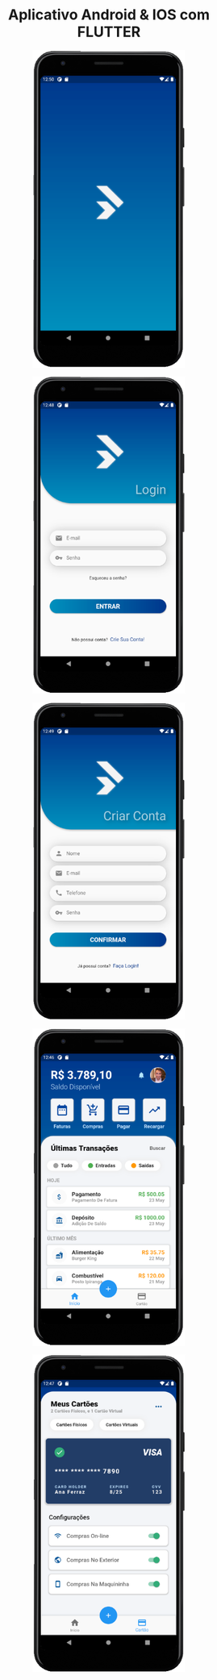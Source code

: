 <h1 align="center">Aplicativo Android & IOS com FLUTTER</h1>
<p align="center">
  <a href="https://youtu.be/iKvAIczKEUk" target=_blank>
    <img src="assets/prints/1.png" alt="Logo" height=630>
  </a>
</p>
<p align="center">
  <a href="https://youtu.be/iKvAIczKEUk" target=_blank>
    <img src="assets/prints/2.png" alt="Logo" height=630>
  </a>
</p>
<p align="center">
  <a href="https://youtu.be/iKvAIczKEUk" target=_blank>
    <img src="assets/prints/3.png" alt="Logo" height=630>
  </a>
</p>
<p align="center">
  <a href="https://youtu.be/iKvAIczKEUk" target=_blank>
    <img src="assets/prints/4.png" alt="Logo" height=630>
  </a>
</p>
<p align="center">
  <a href="https://youtu.be/iKvAIczKEUk" target=_blank>
    <img src="assets/prints/5.png" alt="Logo" height=630>
  </a>
</p>
